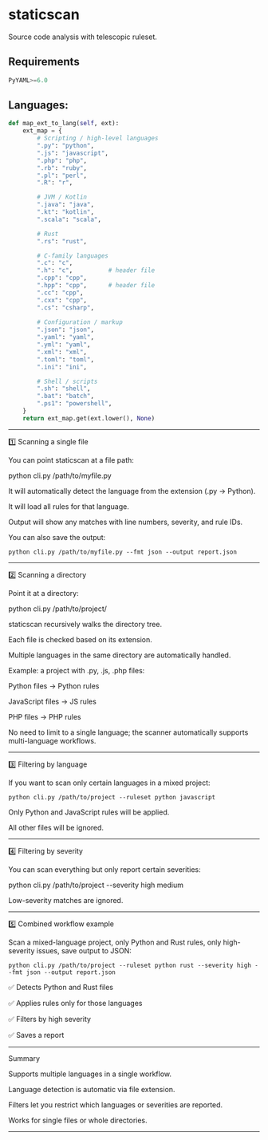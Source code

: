 # staticscan
Source code analysis with telescopic ruleset.

## Requirements
```python
PyYAML>=6.0
```


## Languages:
```python
def map_ext_to_lang(self, ext):
    ext_map = {
        # Scripting / high-level languages
        ".py": "python",
        ".js": "javascript",
        ".php": "php",
        ".rb": "ruby",
        ".pl": "perl",
        ".R": "r",

        # JVM / Kotlin
        ".java": "java",
        ".kt": "kotlin",
        ".scala": "scala",

        # Rust
        ".rs": "rust",

        # C-family languages
        ".c": "c",
        ".h": "c",          # header file
        ".cpp": "cpp",
        ".hpp": "cpp",      # header file
        ".cc": "cpp",
        ".cxx": "cpp",
        ".cs": "csharp",
        
        # Configuration / markup
        ".json": "json",
        ".yaml": "yaml",
        ".yml": "yaml",
        ".xml": "xml",
        ".toml": "toml",
        ".ini": "ini",

        # Shell / scripts
        ".sh": "shell",
        ".bat": "batch",
        ".ps1": "powershell",
    }
    return ext_map.get(ext.lower(), None)
```

---

1️⃣ Scanning a single file

You can point staticscan at a file path:

python cli.py /path/to/myfile.py

It will automatically detect the language from the extension (.py → Python).

It will load all rules for that language.

Output will show any matches with line numbers, severity, and rule IDs.


You can also save the output:
```
python cli.py /path/to/myfile.py --fmt json --output report.json
```

---

2️⃣ Scanning a directory

Point it at a directory:

python cli.py /path/to/project/

staticscan recursively walks the directory tree.

Each file is checked based on its extension.

Multiple languages in the same directory are automatically handled.


Example: a project with .py, .js, .php files:

Python files → Python rules

JavaScript files → JS rules

PHP files → PHP rules


No need to limit to a single language; the scanner automatically supports multi-language workflows.


---

3️⃣ Filtering by language

If you want to scan only certain languages in a mixed project:
```
python cli.py /path/to/project --ruleset python javascript
```
Only Python and JavaScript rules will be applied.

All other files will be ignored.



---

4️⃣ Filtering by severity

You can scan everything but only report certain severities:

python cli.py /path/to/project --severity high medium

Low-severity matches are ignored.



---

5️⃣ Combined workflow example

Scan a mixed-language project, only Python and Rust rules, only high-severity issues, save output to JSON:
```
python cli.py /path/to/project --ruleset python rust --severity high --fmt json --output report.json
```
✅ Detects Python and Rust files

✅ Applies rules only for those languages

✅ Filters by high severity

✅ Saves a report



---

Summary

Supports multiple languages in a single workflow.

Language detection is automatic via file extension.

Filters let you restrict which languages or severities are reported.

Works for single files or whole directories.



---
